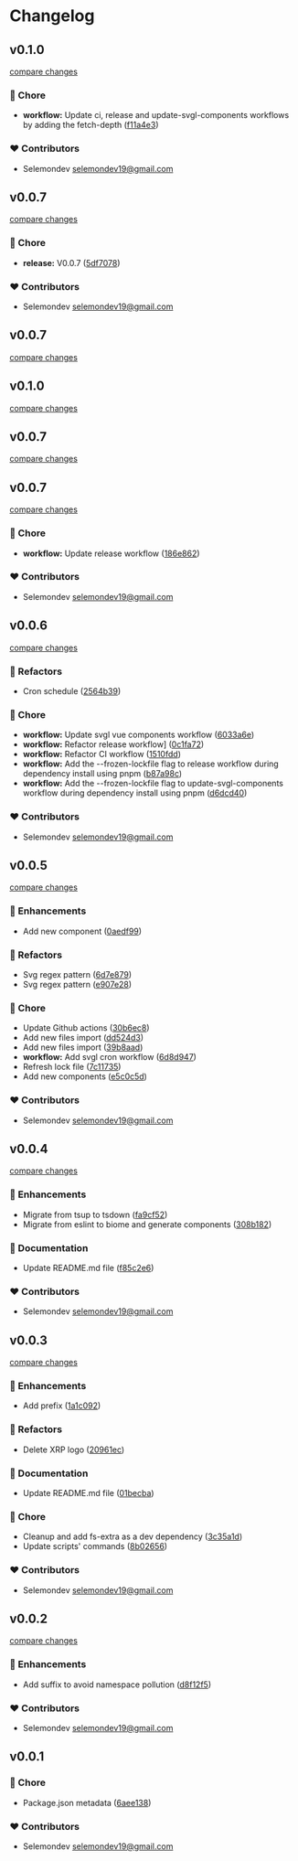 # Changelog


## v0.1.0

[compare changes](https://github.com/selemondev/svgl-vue/compare/v0.0.8...v0.1.0)

### 🏡 Chore

- **workflow:** Update ci, release and update-svgl-components workflows by adding the fetch-depth ([f11a4e3](https://github.com/selemondev/svgl-vue/commit/f11a4e3))

### ❤️ Contributors

- Selemondev <selemondev19@gmail.com>

## v0.0.7

[compare changes](https://github.com/selemondev/svgl-vue/compare/v0.0.7...v0.0.7)

### 🏡 Chore

- **release:** V0.0.7 ([5df7078](https://github.com/selemondev/svgl-vue/commit/5df7078))

### ❤️ Contributors

- Selemondev <selemondev19@gmail.com>

## v0.0.7

[compare changes](https://github.com/selemondev/svgl-vue/compare/v0.0.7...v0.0.7)

## v0.1.0

[compare changes](https://github.com/selemondev/svgl-vue/compare/v0.0.7...v0.1.0)

## v0.0.7

[compare changes](https://github.com/selemondev/svgl-vue/compare/v0.0.7...v0.0.7)

## v0.0.7

[compare changes](https://github.com/selemondev/svgl-vue/compare/v0.0.6...v0.0.7)

### 🏡 Chore

- **workflow:** Update release workflow ([186e862](https://github.com/selemondev/svgl-vue/commit/186e862))

### ❤️ Contributors

- Selemondev <selemondev19@gmail.com>

## v0.0.6

[compare changes](https://github.com/selemondev/svgl-vue/compare/v0.0.5...v0.0.6)

### 💅 Refactors

- Cron schedule ([2564b39](https://github.com/selemondev/svgl-vue/commit/2564b39))

### 🏡 Chore

- **workflow:** Update svgl vue components workflow ([6033a6e](https://github.com/selemondev/svgl-vue/commit/6033a6e))
- **workflow:** Refactor release workflow] ([0c1fa72](https://github.com/selemondev/svgl-vue/commit/0c1fa72))
- **workflow:** Refactor CI workflow ([1510fdd](https://github.com/selemondev/svgl-vue/commit/1510fdd))
- **workflow:** Add the --frozen-lockfile flag to release workflow during dependency install using pnpm ([b87a98c](https://github.com/selemondev/svgl-vue/commit/b87a98c))
- **workflow:** Add the --frozen-lockfile flag to update-svgl-components workflow during dependency install using pnpm ([d6dcd40](https://github.com/selemondev/svgl-vue/commit/d6dcd40))

### ❤️ Contributors

- Selemondev <selemondev19@gmail.com>

## v0.0.5

[compare changes](https://github.com/selemondev/svgl-vue/compare/v0.0.4...v0.0.5)

### 🚀 Enhancements

- Add new component ([0aedf99](https://github.com/selemondev/svgl-vue/commit/0aedf99))

### 💅 Refactors

- Svg regex pattern ([6d7e879](https://github.com/selemondev/svgl-vue/commit/6d7e879))
- Svg regex pattern ([e907e28](https://github.com/selemondev/svgl-vue/commit/e907e28))

### 🏡 Chore

- Update Github actions ([30b6ec8](https://github.com/selemondev/svgl-vue/commit/30b6ec8))
- Add new files import ([dd524d3](https://github.com/selemondev/svgl-vue/commit/dd524d3))
- Add new files import ([39b8aad](https://github.com/selemondev/svgl-vue/commit/39b8aad))
- **workflow:** Add svgl cron workflow ([6d8d947](https://github.com/selemondev/svgl-vue/commit/6d8d947))
- Refresh lock file ([7c11735](https://github.com/selemondev/svgl-vue/commit/7c11735))
- Add new components ([e5c0c5d](https://github.com/selemondev/svgl-vue/commit/e5c0c5d))

### ❤️ Contributors

- Selemondev <selemondev19@gmail.com>

## v0.0.4

[compare changes](https://github.com/selemondev/svgl-vue/compare/v0.0.3...v0.0.4)

### 🚀 Enhancements

- Migrate from tsup to tsdown ([fa9cf52](https://github.com/selemondev/svgl-vue/commit/fa9cf52))
- Migrate from eslint to biome and generate components ([308b182](https://github.com/selemondev/svgl-vue/commit/308b182))

### 📖 Documentation

- Update README.md file ([f85c2e6](https://github.com/selemondev/svgl-vue/commit/f85c2e6))

### ❤️ Contributors

- Selemondev <selemondev19@gmail.com>

## v0.0.3

[compare changes](https://github.com/selemondev/svgl-vue/compare/v0.0.2...v0.0.3)

### 🚀 Enhancements

- Add prefix ([1a1c092](https://github.com/selemondev/svgl-vue/commit/1a1c092))

### 💅 Refactors

- Delete XRP logo ([20961ec](https://github.com/selemondev/svgl-vue/commit/20961ec))

### 📖 Documentation

- Update README.md file ([01becba](https://github.com/selemondev/svgl-vue/commit/01becba))

### 🏡 Chore

- Cleanup and add fs-extra as a dev dependency ([3c35a1d](https://github.com/selemondev/svgl-vue/commit/3c35a1d))
- Update scripts' commands ([8b02656](https://github.com/selemondev/svgl-vue/commit/8b02656))

### ❤️ Contributors

- Selemondev <selemondev19@gmail.com>

## v0.0.2

[compare changes](https://github.com/selemondev/svgl-vue/compare/v0.0.1...v0.0.2)

### 🚀 Enhancements

- Add suffix to avoid namespace pollution ([d8f12f5](https://github.com/selemondev/svgl-vue/commit/d8f12f5))

### ❤️ Contributors

- Selemondev <selemondev19@gmail.com>

## v0.0.1


### 🏡 Chore

- Package.json metadata ([6aee138](https://github.com/selemondev/svgl-vue/commit/6aee138))

### ❤️ Contributors

- Selemondev <selemondev19@gmail.com>

